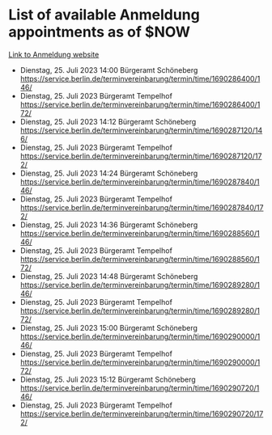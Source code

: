 # List of available Anmeldung appointments as of $NOW
[Link to Anmeldung website](https://service.berlin.de/terminvereinbarung/termin/tag.php?termin=1&anliegen[]=120686&dienstleisterlist=122210,122217,327316,122219,327312,122227,327314,122231,327346,122243,327348,122254,122252,329742,122260,329745,122262,329748,122271,327278,122273,327274,122277,327276,330436,122280,327294,122282,327290,122284,327292,122291,327270,122285,327266,122286,327264,122296,327268,150230,329760,122297,327286,122294,327284,122312,329763,122314,329775,122304,327330,122311,327334,122309,327332,317869,122281,327352,122279,329772,122283,122276,327324,122274,327326,122267,329766,122246,327318,122251,327320,122257,327322,122208,327298,122226,327300&herkunft=http%3A%2F%2Fservice.berlin.de%2Fdienstleistung%2F120686%2F)
- Dienstag, 25. Juli 2023 14:00 Bürgeramt Schöneberg https://service.berlin.de/terminvereinbarung/termin/time/1690286400/146/
- Dienstag, 25. Juli 2023  Bürgeramt Tempelhof https://service.berlin.de/terminvereinbarung/termin/time/1690286400/172/
- Dienstag, 25. Juli 2023 14:12 Bürgeramt Schöneberg https://service.berlin.de/terminvereinbarung/termin/time/1690287120/146/
- Dienstag, 25. Juli 2023  Bürgeramt Tempelhof https://service.berlin.de/terminvereinbarung/termin/time/1690287120/172/
- Dienstag, 25. Juli 2023 14:24 Bürgeramt Schöneberg https://service.berlin.de/terminvereinbarung/termin/time/1690287840/146/
- Dienstag, 25. Juli 2023  Bürgeramt Tempelhof https://service.berlin.de/terminvereinbarung/termin/time/1690287840/172/
- Dienstag, 25. Juli 2023 14:36 Bürgeramt Schöneberg https://service.berlin.de/terminvereinbarung/termin/time/1690288560/146/
- Dienstag, 25. Juli 2023  Bürgeramt Tempelhof https://service.berlin.de/terminvereinbarung/termin/time/1690288560/172/
- Dienstag, 25. Juli 2023 14:48 Bürgeramt Schöneberg https://service.berlin.de/terminvereinbarung/termin/time/1690289280/146/
- Dienstag, 25. Juli 2023  Bürgeramt Tempelhof https://service.berlin.de/terminvereinbarung/termin/time/1690289280/172/
- Dienstag, 25. Juli 2023 15:00 Bürgeramt Schöneberg https://service.berlin.de/terminvereinbarung/termin/time/1690290000/146/
- Dienstag, 25. Juli 2023  Bürgeramt Tempelhof https://service.berlin.de/terminvereinbarung/termin/time/1690290000/172/
- Dienstag, 25. Juli 2023 15:12 Bürgeramt Schöneberg https://service.berlin.de/terminvereinbarung/termin/time/1690290720/146/
- Dienstag, 25. Juli 2023  Bürgeramt Tempelhof https://service.berlin.de/terminvereinbarung/termin/time/1690290720/172/
